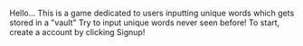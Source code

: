 Hello...
This is a game dedicated to users inputting unique words which gets stored in a "vault"
Try to input unique words never seen before!
To start, create a account by clicking Signup!